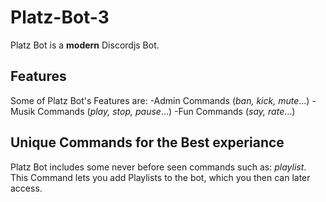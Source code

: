 # Platz-Bot-3

Platz Bot is a **modern** Discordjs Bot. 


## Features

Some of Platz Bot's Features are:
-Admin Commands (*ban, kick, mute*...)
-Musik Commands (*play, stop, pause*...)
-Fun Commands (*say, rate*...)


## Unique Commands for the Best experiance
Platz Bot includes some never before seen commands such as: *playlist*. This Command lets you add Playlists to the bot, which you then can later access.
